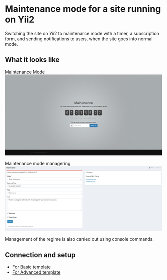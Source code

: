 Maintenance mode for a site running on Yii2
===========================================

Switching the site on Yii2 to maintenance mode with a timer, a subscription form, and sending notifications to users,
when the site goes into normal mode.

What it looks like
-------------------
Maintenance Mode
![maintenance.png](images/maintenance.png)

Maintenance mode managering
![maintenance.png](images/maintenance-backend.png)

Management of the regime is also carried out using console commands.

Connection and setup
--------------------
* [For Basic template](basic/README.md)
* [For Advanced template](advanced/README.md)